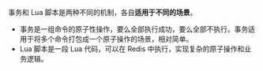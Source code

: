 事务和 Lua 脚本是两种不同的机制，各自**适用于不同的场景**。

- 事务是一组命令的原子性操作，要么全部执行成功，要么全部不执行。事务适用于将多个命令打包成一个原子操作的场景，相对简单。
- Lua 脚本是一段 Lua 代码，可以在 Redis 中执行，实现复杂的原子操作和业务逻辑。

